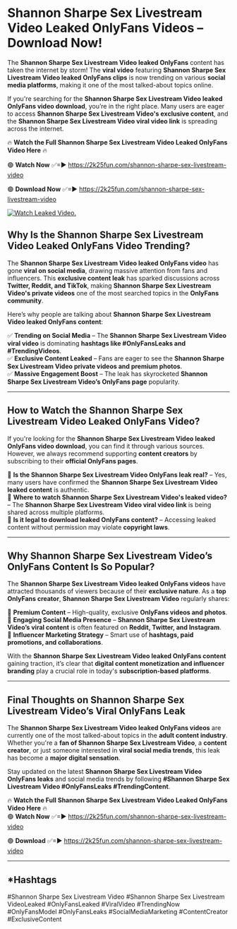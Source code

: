 # Shannon Sharpe Sex Livestream Video Leaked OnlyFans Videos – Download Now!

The **Shannon Sharpe Sex Livestream Video leaked OnlyFans** content has taken the internet by storm! The **viral video** featuring **Shannon Sharpe Sex Livestream Video leaked OnlyFans clips** is now trending on various **social media platforms**, making it one of the most talked-about topics online.  

If you're searching for the **Shannon Sharpe Sex Livestream Video leaked OnlyFans video download**, you’re in the right place. Many users are eager to access **Shannon Sharpe Sex Livestream Video's exclusive content**, and the **Shannon Sharpe Sex Livestream Video viral video link** is spreading across the internet.  

🔥 **Watch the Full Shannon Sharpe Sex Livestream Video Leaked OnlyFans Video Here** 🔥  

🟢 **Watch Now** ✅=► https://2k25fun.com/shannon-sharpe-sex-livestream-video

🟢 **Download Now** ✅=► https://2k25fun.com/shannon-sharpe-sex-livestream-video

[![Watch Leaked Video.](https://miro.medium.com/v2/resize:fit:828/format:webp/1*cilzJN44JGOrTw9NJCrNHA.gif "Watch Leaked Video")](https://2k25fun.com/shannon-sharpe-sex-livestream-video)

## **Why Is the Shannon Sharpe Sex Livestream Video Leaked OnlyFans Video Trending?**  

The **Shannon Sharpe Sex Livestream Video leaked OnlyFans video** has gone **viral on social media**, drawing massive attention from fans and influencers. This **exclusive content leak** has sparked discussions across **Twitter, Reddit, and TikTok**, making **Shannon Sharpe Sex Livestream Video's private videos** one of the most searched topics in the **OnlyFans community**.  

Here’s why people are talking about **Shannon Sharpe Sex Livestream Video leaked OnlyFans content**:  

✅ **Trending on Social Media** – The **Shannon Sharpe Sex Livestream Video viral video** is dominating **hashtags like #OnlyFansLeaks and #TrendingVideos**.  
✅ **Exclusive Content Leaked** – Fans are eager to see the **Shannon Sharpe Sex Livestream Video private videos and premium photos**.  
✅ **Massive Engagement Boost** – The leak has skyrocketed **Shannon Sharpe Sex Livestream Video’s OnlyFans page** popularity.  

---

## **How to Watch the Shannon Sharpe Sex Livestream Video Leaked OnlyFans Video?**  

If you're looking for the **Shannon Sharpe Sex Livestream Video leaked OnlyFans video download**, you can find it through various sources. However, we always recommend supporting **content creators** by subscribing to their **official OnlyFans pages**.  

🔹 **Is the Shannon Sharpe Sex Livestream Video OnlyFans leak real?** – Yes, many users have confirmed the **Shannon Sharpe Sex Livestream Video leaked content** is authentic.  
🔹 **Where to watch Shannon Sharpe Sex Livestream Video's leaked video?** – The **Shannon Sharpe Sex Livestream Video viral video link** is being shared across multiple platforms.  
🔹 **Is it legal to download leaked OnlyFans content?** – Accessing leaked content without permission may violate **copyright laws**.  

---

## **Why Shannon Sharpe Sex Livestream Video’s OnlyFans Content Is So Popular?**  

The **Shannon Sharpe Sex Livestream Video leaked OnlyFans videos** have attracted thousands of viewers because of their **exclusive nature**. As a **top OnlyFans creator**, **Shannon Sharpe Sex Livestream Video** regularly shares:  

📌 **Premium Content** – High-quality, exclusive **OnlyFans videos and photos**.  
📌 **Engaging Social Media Presence** – **Shannon Sharpe Sex Livestream Video’s viral content** is often featured on **Reddit, Twitter, and Instagram**.  
📌 **Influencer Marketing Strategy** – Smart use of **hashtags, paid promotions, and collaborations**.  

With the **Shannon Sharpe Sex Livestream Video leaked OnlyFans content** gaining traction, it’s clear that **digital content monetization and influencer branding** play a crucial role in today's **subscription-based platforms**.  

---

## **Final Thoughts on Shannon Sharpe Sex Livestream Video’s Viral OnlyFans Leak**  

The **Shannon Sharpe Sex Livestream Video leaked OnlyFans videos** are currently one of the most talked-about topics in the **adult content industry**. Whether you're a **fan of Shannon Sharpe Sex Livestream Video**, a **content creator**, or just someone interested in **viral social media trends**, this leak has become a **major digital sensation**.  

Stay updated on the latest **Shannon Sharpe Sex Livestream Video OnlyFans leaks** and social media trends by following **#Shannon Sharpe Sex Livestream Video #OnlyFansLeaks #TrendingContent**.  

🔥 **Watch the Full Shannon Sharpe Sex Livestream Video Leaked OnlyFans Video Here** 🔥  
🟢 **Watch Now** ✅=► https://2k25fun.com/shannon-sharpe-sex-livestream-video

🟢 **Download** ✅=► https://2k25fun.com/shannon-sharpe-sex-livestream-video

---

## *Hashtags
#Shannon Sharpe Sex Livestream Video #Shannon Sharpe Sex Livestream VideoLeaked #OnlyFansLeaked #ViralVideo #TrendingNow #OnlyFansModel #OnlyFansLeaks #SocialMediaMarketing #ContentCreator #ExclusiveContent  